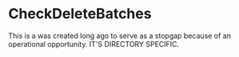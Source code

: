 # CheckDeleteBatches
 This is a was created long ago to serve as a stopgap because of an operational opportunity.  IT'S DIRECTORY SPECIFIC.
